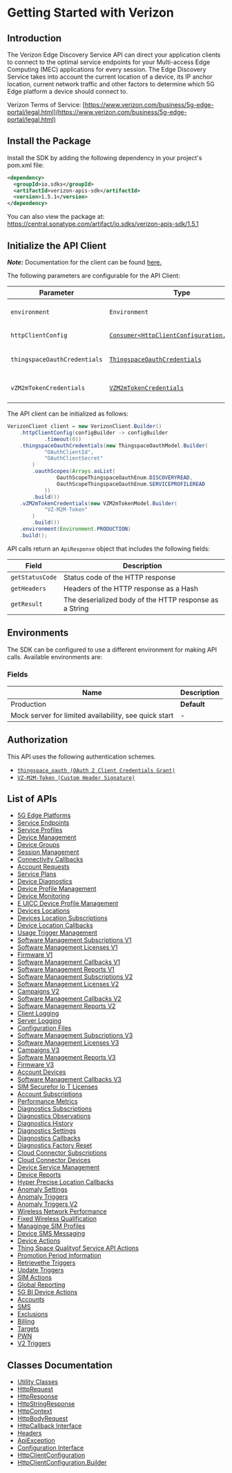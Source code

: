 
# Getting Started with Verizon

## Introduction

The Verizon Edge Discovery Service API can direct your application clients to connect to the optimal service endpoints for your Multi-access Edge Computing (MEC) applications for every session. The Edge Discovery Service takes into account the current location of a device, its IP anchor location, current network traffic and other factors to determine which 5G Edge platform a device should connect to.

Verizon Terms of Service: [https://www.verizon.com/business/5g-edge-portal/legal.html](https://www.verizon.com/business/5g-edge-portal/legal.html)

## Install the Package

Install the SDK by adding the following dependency in your project's pom.xml file:

```xml
<dependency>
  <groupId>io.sdks</groupId>
  <artifactId>verizon-apis-sdk</artifactId>
  <version>1.5.1</version>
</dependency>
```

You can also view the package at:
https://central.sonatype.com/artifact/io.sdks/verizon-apis-sdk/1.5.1

## Initialize the API Client

**_Note:_** Documentation for the client can be found [here.](https://www.github.com/sdks-io/verizon-apis-java-sdk/tree/1.5.1/doc/client.md)

The following parameters are configurable for the API Client:

| Parameter | Type | Description |
|  --- | --- | --- |
| `environment` | `Environment` | The API environment. <br> **Default: `Environment.PRODUCTION`** |
| `httpClientConfig` | [`Consumer<HttpClientConfiguration.Builder>`](https://www.github.com/sdks-io/verizon-apis-java-sdk/tree/1.5.1/doc/http-client-configuration-builder.md) | Set up Http Client Configuration instance. |
| `thingspaceOauthCredentials` | [`ThingspaceOauthCredentials`](https://www.github.com/sdks-io/verizon-apis-java-sdk/tree/1.5.1/doc/auth/oauth-2-client-credentials-grant.md) | The Credentials Setter for OAuth 2 Client Credentials Grant |
| `vZM2mTokenCredentials` | [`VZM2mTokenCredentials`](https://www.github.com/sdks-io/verizon-apis-java-sdk/tree/1.5.1/doc/auth/custom-header-signature.md) | The Credentials Setter for Custom Header Signature |

The API client can be initialized as follows:

```java
VerizonClient client = new VerizonClient.Builder()
    .httpClientConfig(configBuilder -> configBuilder
            .timeout(0))
    .thingspaceOauthCredentials(new ThingspaceOauthModel.Builder(
            "OAuthClientId",
            "OAuthClientSecret"
        )
        .oauthScopes(Arrays.asList(
                OauthScopeThingspaceOauthEnum.DISCOVERYREAD,
                OauthScopeThingspaceOauthEnum.SERVICEPROFILEREAD
            ))
        .build())
    .vZM2mTokenCredentials(new VZM2mTokenModel.Builder(
            "VZ-M2M-Token"
        )
        .build())
    .environment(Environment.PRODUCTION)
    .build();
```

API calls return an `ApiResponse` object that includes the following fields:

| Field | Description |
|  --- | --- |
| `getStatusCode` | Status code of the HTTP response |
| `getHeaders` | Headers of the HTTP response as a Hash |
| `getResult` | The deserialized body of the HTTP response as a String |

## Environments

The SDK can be configured to use a different environment for making API calls. Available environments are:

### Fields

| Name | Description |
|  --- | --- |
| Production | **Default** |
| Mock server for limited availability, see quick start | - |

## Authorization

This API uses the following authentication schemes.

* [`thingspace_oauth (OAuth 2 Client Credentials Grant)`](https://www.github.com/sdks-io/verizon-apis-java-sdk/tree/1.5.1/doc/auth/oauth-2-client-credentials-grant.md)
* [`VZ-M2M-Token (Custom Header Signature)`](https://www.github.com/sdks-io/verizon-apis-java-sdk/tree/1.5.1/doc/auth/custom-header-signature.md)

## List of APIs

* [5G Edge Platforms](https://www.github.com/sdks-io/verizon-apis-java-sdk/tree/1.5.1/doc/controllers/5g-edge-platforms.md)
* [Service Endpoints](https://www.github.com/sdks-io/verizon-apis-java-sdk/tree/1.5.1/doc/controllers/service-endpoints.md)
* [Service Profiles](https://www.github.com/sdks-io/verizon-apis-java-sdk/tree/1.5.1/doc/controllers/service-profiles.md)
* [Device Management](https://www.github.com/sdks-io/verizon-apis-java-sdk/tree/1.5.1/doc/controllers/device-management.md)
* [Device Groups](https://www.github.com/sdks-io/verizon-apis-java-sdk/tree/1.5.1/doc/controllers/device-groups.md)
* [Session Management](https://www.github.com/sdks-io/verizon-apis-java-sdk/tree/1.5.1/doc/controllers/session-management.md)
* [Connectivity Callbacks](https://www.github.com/sdks-io/verizon-apis-java-sdk/tree/1.5.1/doc/controllers/connectivity-callbacks.md)
* [Account Requests](https://www.github.com/sdks-io/verizon-apis-java-sdk/tree/1.5.1/doc/controllers/account-requests.md)
* [Service Plans](https://www.github.com/sdks-io/verizon-apis-java-sdk/tree/1.5.1/doc/controllers/service-plans.md)
* [Device Diagnostics](https://www.github.com/sdks-io/verizon-apis-java-sdk/tree/1.5.1/doc/controllers/device-diagnostics.md)
* [Device Profile Management](https://www.github.com/sdks-io/verizon-apis-java-sdk/tree/1.5.1/doc/controllers/device-profile-management.md)
* [Device Monitoring](https://www.github.com/sdks-io/verizon-apis-java-sdk/tree/1.5.1/doc/controllers/device-monitoring.md)
* [E UICC Device Profile Management](https://www.github.com/sdks-io/verizon-apis-java-sdk/tree/1.5.1/doc/controllers/e-uicc-device-profile-management.md)
* [Devices Locations](https://www.github.com/sdks-io/verizon-apis-java-sdk/tree/1.5.1/doc/controllers/devices-locations.md)
* [Devices Location Subscriptions](https://www.github.com/sdks-io/verizon-apis-java-sdk/tree/1.5.1/doc/controllers/devices-location-subscriptions.md)
* [Device Location Callbacks](https://www.github.com/sdks-io/verizon-apis-java-sdk/tree/1.5.1/doc/controllers/device-location-callbacks.md)
* [Usage Trigger Management](https://www.github.com/sdks-io/verizon-apis-java-sdk/tree/1.5.1/doc/controllers/usage-trigger-management.md)
* [Software Management Subscriptions V1](https://www.github.com/sdks-io/verizon-apis-java-sdk/tree/1.5.1/doc/controllers/software-management-subscriptions-v1.md)
* [Software Management Licenses V1](https://www.github.com/sdks-io/verizon-apis-java-sdk/tree/1.5.1/doc/controllers/software-management-licenses-v1.md)
* [Firmware V1](https://www.github.com/sdks-io/verizon-apis-java-sdk/tree/1.5.1/doc/controllers/firmware-v1.md)
* [Software Management Callbacks V1](https://www.github.com/sdks-io/verizon-apis-java-sdk/tree/1.5.1/doc/controllers/software-management-callbacks-v1.md)
* [Software Management Reports V1](https://www.github.com/sdks-io/verizon-apis-java-sdk/tree/1.5.1/doc/controllers/software-management-reports-v1.md)
* [Software Management Subscriptions V2](https://www.github.com/sdks-io/verizon-apis-java-sdk/tree/1.5.1/doc/controllers/software-management-subscriptions-v2.md)
* [Software Management Licenses V2](https://www.github.com/sdks-io/verizon-apis-java-sdk/tree/1.5.1/doc/controllers/software-management-licenses-v2.md)
* [Campaigns V2](https://www.github.com/sdks-io/verizon-apis-java-sdk/tree/1.5.1/doc/controllers/campaigns-v2.md)
* [Software Management Callbacks V2](https://www.github.com/sdks-io/verizon-apis-java-sdk/tree/1.5.1/doc/controllers/software-management-callbacks-v2.md)
* [Software Management Reports V2](https://www.github.com/sdks-io/verizon-apis-java-sdk/tree/1.5.1/doc/controllers/software-management-reports-v2.md)
* [Client Logging](https://www.github.com/sdks-io/verizon-apis-java-sdk/tree/1.5.1/doc/controllers/client-logging.md)
* [Server Logging](https://www.github.com/sdks-io/verizon-apis-java-sdk/tree/1.5.1/doc/controllers/server-logging.md)
* [Configuration Files](https://www.github.com/sdks-io/verizon-apis-java-sdk/tree/1.5.1/doc/controllers/configuration-files.md)
* [Software Management Subscriptions V3](https://www.github.com/sdks-io/verizon-apis-java-sdk/tree/1.5.1/doc/controllers/software-management-subscriptions-v3.md)
* [Software Management Licenses V3](https://www.github.com/sdks-io/verizon-apis-java-sdk/tree/1.5.1/doc/controllers/software-management-licenses-v3.md)
* [Campaigns V3](https://www.github.com/sdks-io/verizon-apis-java-sdk/tree/1.5.1/doc/controllers/campaigns-v3.md)
* [Software Management Reports V3](https://www.github.com/sdks-io/verizon-apis-java-sdk/tree/1.5.1/doc/controllers/software-management-reports-v3.md)
* [Firmware V3](https://www.github.com/sdks-io/verizon-apis-java-sdk/tree/1.5.1/doc/controllers/firmware-v3.md)
* [Account Devices](https://www.github.com/sdks-io/verizon-apis-java-sdk/tree/1.5.1/doc/controllers/account-devices.md)
* [Software Management Callbacks V3](https://www.github.com/sdks-io/verizon-apis-java-sdk/tree/1.5.1/doc/controllers/software-management-callbacks-v3.md)
* [SIM Securefor Io T Licenses](https://www.github.com/sdks-io/verizon-apis-java-sdk/tree/1.5.1/doc/controllers/sim-securefor-io-t-licenses.md)
* [Account Subscriptions](https://www.github.com/sdks-io/verizon-apis-java-sdk/tree/1.5.1/doc/controllers/account-subscriptions.md)
* [Performance Metrics](https://www.github.com/sdks-io/verizon-apis-java-sdk/tree/1.5.1/doc/controllers/performance-metrics.md)
* [Diagnostics Subscriptions](https://www.github.com/sdks-io/verizon-apis-java-sdk/tree/1.5.1/doc/controllers/diagnostics-subscriptions.md)
* [Diagnostics Observations](https://www.github.com/sdks-io/verizon-apis-java-sdk/tree/1.5.1/doc/controllers/diagnostics-observations.md)
* [Diagnostics History](https://www.github.com/sdks-io/verizon-apis-java-sdk/tree/1.5.1/doc/controllers/diagnostics-history.md)
* [Diagnostics Settings](https://www.github.com/sdks-io/verizon-apis-java-sdk/tree/1.5.1/doc/controllers/diagnostics-settings.md)
* [Diagnostics Callbacks](https://www.github.com/sdks-io/verizon-apis-java-sdk/tree/1.5.1/doc/controllers/diagnostics-callbacks.md)
* [Diagnostics Factory Reset](https://www.github.com/sdks-io/verizon-apis-java-sdk/tree/1.5.1/doc/controllers/diagnostics-factory-reset.md)
* [Cloud Connector Subscriptions](https://www.github.com/sdks-io/verizon-apis-java-sdk/tree/1.5.1/doc/controllers/cloud-connector-subscriptions.md)
* [Cloud Connector Devices](https://www.github.com/sdks-io/verizon-apis-java-sdk/tree/1.5.1/doc/controllers/cloud-connector-devices.md)
* [Device Service Management](https://www.github.com/sdks-io/verizon-apis-java-sdk/tree/1.5.1/doc/controllers/device-service-management.md)
* [Device Reports](https://www.github.com/sdks-io/verizon-apis-java-sdk/tree/1.5.1/doc/controllers/device-reports.md)
* [Hyper Precise Location Callbacks](https://www.github.com/sdks-io/verizon-apis-java-sdk/tree/1.5.1/doc/controllers/hyper-precise-location-callbacks.md)
* [Anomaly Settings](https://www.github.com/sdks-io/verizon-apis-java-sdk/tree/1.5.1/doc/controllers/anomaly-settings.md)
* [Anomaly Triggers](https://www.github.com/sdks-io/verizon-apis-java-sdk/tree/1.5.1/doc/controllers/anomaly-triggers.md)
* [Anomaly Triggers V2](https://www.github.com/sdks-io/verizon-apis-java-sdk/tree/1.5.1/doc/controllers/anomaly-triggers-v2.md)
* [Wireless Network Performance](https://www.github.com/sdks-io/verizon-apis-java-sdk/tree/1.5.1/doc/controllers/wireless-network-performance.md)
* [Fixed Wireless Qualification](https://www.github.com/sdks-io/verizon-apis-java-sdk/tree/1.5.1/doc/controllers/fixed-wireless-qualification.md)
* [Managinge SIM Profiles](https://www.github.com/sdks-io/verizon-apis-java-sdk/tree/1.5.1/doc/controllers/managinge-sim-profiles.md)
* [Device SMS Messaging](https://www.github.com/sdks-io/verizon-apis-java-sdk/tree/1.5.1/doc/controllers/device-sms-messaging.md)
* [Device Actions](https://www.github.com/sdks-io/verizon-apis-java-sdk/tree/1.5.1/doc/controllers/device-actions.md)
* [Thing Space Qualityof Service API Actions](https://www.github.com/sdks-io/verizon-apis-java-sdk/tree/1.5.1/doc/controllers/thing-space-qualityof-service-api-actions.md)
* [Promotion Period Information](https://www.github.com/sdks-io/verizon-apis-java-sdk/tree/1.5.1/doc/controllers/promotion-period-information.md)
* [Retrievethe Triggers](https://www.github.com/sdks-io/verizon-apis-java-sdk/tree/1.5.1/doc/controllers/retrievethe-triggers.md)
* [Update Triggers](https://www.github.com/sdks-io/verizon-apis-java-sdk/tree/1.5.1/doc/controllers/update-triggers.md)
* [SIM Actions](https://www.github.com/sdks-io/verizon-apis-java-sdk/tree/1.5.1/doc/controllers/sim-actions.md)
* [Global Reporting](https://www.github.com/sdks-io/verizon-apis-java-sdk/tree/1.5.1/doc/controllers/global-reporting.md)
* [5G BI Device Actions](https://www.github.com/sdks-io/verizon-apis-java-sdk/tree/1.5.1/doc/controllers/5g-bi-device-actions.md)
* [Accounts](https://www.github.com/sdks-io/verizon-apis-java-sdk/tree/1.5.1/doc/controllers/accounts.md)
* [SMS](https://www.github.com/sdks-io/verizon-apis-java-sdk/tree/1.5.1/doc/controllers/sms.md)
* [Exclusions](https://www.github.com/sdks-io/verizon-apis-java-sdk/tree/1.5.1/doc/controllers/exclusions.md)
* [Billing](https://www.github.com/sdks-io/verizon-apis-java-sdk/tree/1.5.1/doc/controllers/billing.md)
* [Targets](https://www.github.com/sdks-io/verizon-apis-java-sdk/tree/1.5.1/doc/controllers/targets.md)
* [PWN](https://www.github.com/sdks-io/verizon-apis-java-sdk/tree/1.5.1/doc/controllers/pwn.md)
* [V2 Triggers](https://www.github.com/sdks-io/verizon-apis-java-sdk/tree/1.5.1/doc/controllers/v2-triggers.md)

## Classes Documentation

* [Utility Classes](https://www.github.com/sdks-io/verizon-apis-java-sdk/tree/1.5.1/doc/utility-classes.md)
* [HttpRequest](https://www.github.com/sdks-io/verizon-apis-java-sdk/tree/1.5.1/doc/http-request.md)
* [HttpResponse](https://www.github.com/sdks-io/verizon-apis-java-sdk/tree/1.5.1/doc/http-response.md)
* [HttpStringResponse](https://www.github.com/sdks-io/verizon-apis-java-sdk/tree/1.5.1/doc/http-string-response.md)
* [HttpContext](https://www.github.com/sdks-io/verizon-apis-java-sdk/tree/1.5.1/doc/http-context.md)
* [HttpBodyRequest](https://www.github.com/sdks-io/verizon-apis-java-sdk/tree/1.5.1/doc/http-body-request.md)
* [HttpCallback Interface](https://www.github.com/sdks-io/verizon-apis-java-sdk/tree/1.5.1/doc/http-callback-interface.md)
* [Headers](https://www.github.com/sdks-io/verizon-apis-java-sdk/tree/1.5.1/doc/headers.md)
* [ApiException](https://www.github.com/sdks-io/verizon-apis-java-sdk/tree/1.5.1/doc/api-exception.md)
* [Configuration Interface](https://www.github.com/sdks-io/verizon-apis-java-sdk/tree/1.5.1/doc/configuration-interface.md)
* [HttpClientConfiguration](https://www.github.com/sdks-io/verizon-apis-java-sdk/tree/1.5.1/doc/http-client-configuration.md)
* [HttpClientConfiguration.Builder](https://www.github.com/sdks-io/verizon-apis-java-sdk/tree/1.5.1/doc/http-client-configuration-builder.md)


